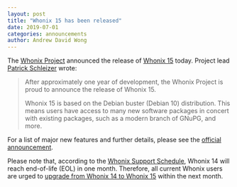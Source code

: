 ```yaml
---
layout: post
title: "Whonix 15 has been released"
date: 2019-07-01
categories: announcements
author: Andrew David Wong
---
```


The [Whonix Project] announced the release of [Whonix 15] today.
Project lead [Patrick Schleizer] wrote:

> After approximately one year of development, the Whonix Project is proud to announce the release of Whonix 15.
> 
> Whonix 15 is based on the Debian buster (Debian 10) distribution. This means users have access to many new software packages in concert with existing packages, such as a modern branch of GNuPG, and more.

For a list of major new features and further details, please see the [official announcement][Whonix 15].

Please note that, according to the [Whonix Support Schedule], Whonix 14 will reach end-of-life (EOL) in one month.
Therefore, all current Whonix users are urged to [upgrade from Whonix 14 to Whonix 15] within the next month.


[Whonix Project]: https://www.whonix.org/
[Whonix 15]: https://forums.whonix.org/t/whonix-15-has-been-released/7616
[Patrick Schleizer]: https://www.qubes-os.org/team/#patrick-schleizer
[Whonix Support Schedule]: https://www.whonix.org/wiki/About#Support_Schedule
[upgrade from Whonix 14 to Whonix 15]: https://www.whonix.org/wiki/Upgrading_Whonix_14_to_Whonix_15
